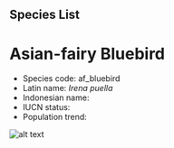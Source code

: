 ## **Species List**

# Asian-fairy Bluebird
* Species code: af_bluebird
* Latin name: *Irena puella*
* Indonesian name: 
* IUCN status:
* Population trend: 

![alt text](val_images/match_raw/true_af_bluebird_pred_af_bluebird_conf_0.96_batch0_img34.png)

